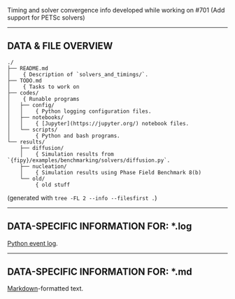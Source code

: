 Timing and solver convergence info developed while working on #701 (Add 
support for PETSc solvers)


---------------------
DATA & FILE OVERVIEW
---------------------

```
./
├── README.md
│    { Description of `solvers_and_timings/`.
├── TODO.md
│    { Tasks to work on
├── codes/
│    { Runable programs
│   ├── config/
│   │    { Python logging configuration files.
│   ├── notebooks/
│   │    { [Jupyter](https://jupyter.org/) notebook files.
│   └── scripts/
│        { Python and bash programs.
└── results/
    ├── diffusion/
    │    { Simulation results from `{fipy}/examples/benchmarking/solvers/diffusion.py`.
    ├── nucleation/
    │    { Simulation results using Phase Field Benchmark 8(b)
    └── old/
         { old stuff
```

(generated with `tree -FL 2 --info --filesfirst .`)

------------------------------------
DATA-SPECIFIC INFORMATION FOR: *.log
------------------------------------

[Python event log](https://docs.python.org/3/library/logging.html).

-----------------------------------
DATA-SPECIFIC INFORMATION FOR: *.md
-----------------------------------

[Markdown](https://daringfireball.net/projects/markdown/)-formatted text.
